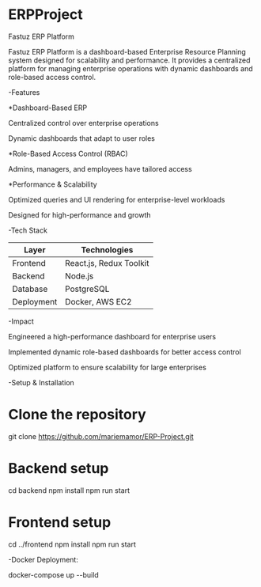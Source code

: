 # ERPProject
Fastuz ERP Platform

Fastuz ERP Platform is a dashboard-based Enterprise Resource Planning system designed for scalability and performance. It provides a centralized platform for managing enterprise operations with dynamic dashboards and role-based access control.

-Features

*Dashboard-Based ERP

  Centralized control over enterprise operations

  Dynamic dashboards that adapt to user roles

*Role-Based Access Control (RBAC)

  Admins, managers, and employees have tailored access

*Performance & Scalability

  Optimized queries and UI rendering for enterprise-level workloads

  Designed for high-performance and growth
  
-Tech Stack

  | Layer      | Technologies            |
| ---------- | ----------------------- |
| Frontend   | React.js, Redux Toolkit |
| Backend    | Node.js                 |
| Database   | PostgreSQL              |
| Deployment | Docker, AWS EC2         |

-Impact

  Engineered a high-performance dashboard for enterprise users

  Implemented dynamic role-based dashboards for better access control

  Optimized platform to ensure scalability for large enterprises
  
  
-Setup & Installation

# Clone the repository
git clone https://github.com/mariemamor/ERP-Project.git

# Backend setup
cd backend
npm install
npm run start

# Frontend setup
cd ../frontend
npm install
npm run start

-Docker Deployment:

docker-compose up --build

